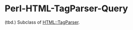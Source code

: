 # Perl-HTML-TagParser-Query
 (tbd.) Subclass of [HTML::TagParser](https://github.com/gitpan/HTML-TagParser).
